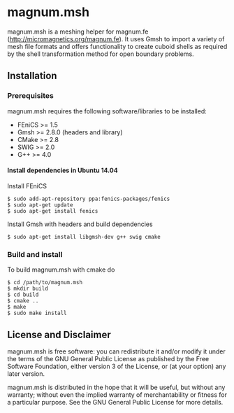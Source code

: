 magnum.msh
==========

magnum.msh is a meshing helper for magnum.fe (http://micromagnetics.org/magnum.fe). It uses Gmsh to import a variety of mesh file formats and offers functionality to create cuboid shells as required by the shell transformation method for open boundary problems.

Installation
------------
### Prerequisites
magnum.msh requires the following software/libraries to be installed:

* FEniCS >= 1.5
* Gmsh >= 2.8.0 (headers and library)
* CMake >= 2.8
* SWIG >= 2.0
* G++ >= 4.0

#### Install dependencies in Ubuntu 14.04
Install FEniCS

    $ sudo add-apt-repository ppa:fenics-packages/fenics
    $ sudo apt-get update
    $ sudo apt-get install fenics

Install Gmsh with headers and build dependencies

    $ sudo apt-get install libgmsh-dev g++ swig cmake

### Build and install
To build magnum.msh with cmake do

    $ cd /path/to/magnum.msh
    $ mkdir build
    $ cd build
    $ cmake ..
    $ make
    $ sudo make install

License and Disclaimer
----------------------
magnum.msh is free software: you can redistribute it and/or modify it under the terms of the GNU General Public License as published by the Free Software Foundation, either version 3 of the License, or (at your option) any later version.

magnum.msh is distributed in the hope that it will be useful, but without any warranty; without even the implied warranty of merchantability or fitness for a particular purpose. See the GNU General Public License for more details.
